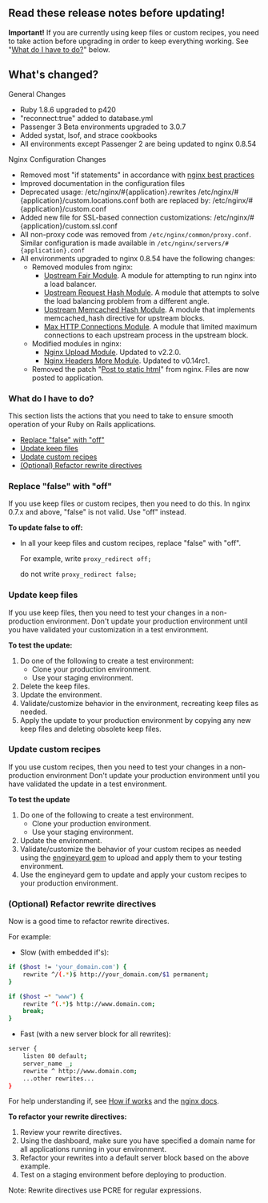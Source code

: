 ## Read these release notes before updating!

**Important!** If you are currently using keep files or custom recipes, you need to take action before upgrading in order to keep everything working. See "[What do I have to do?](http://docs.engineyard.com/appcloud_update_2011_05_24.html#what)" below.

## What's changed?

General Changes

* Ruby 1.8.6 upgraded to p420
* "reconnect:true" added to database.yml
* Passenger 3 Beta environments upgraded to 3.0.7
* Added systat, lsof, and strace cookbooks
* All environments except Passenger 2 are being updated to nginx 0.8.54

Nginx Configuration Changes

* Removed most "if statements" in accordance with [nginx best practices](http://wiki.nginx.org/IfIsEvil)
* Improved documentation in the configuration files
* Deprecated usage:
		/etc/nginx/#{application}.rewrites
    	/etc/nginx/#{application}/custom.locations.conf
  both are replaced by:
		/etc/nginx/#{application}/custom.conf
* Added new file for SSL-based connection customizations:
		/etc/nginx/#{application}/custom.ssl.conf
* All non-proxy code was removed from `/etc/nginx/common/proxy.conf`. Similar configuration is made available in `/etc/nginx/servers/#{application}.conf`
* All environments upgraded to nginx 0.8.54 have the following changes:
	* Removed modules from nginx:
		* [Upstream Fair Module](https://github.com/gnosek/nginx-upstream-fair). A module for attempting to run nginx into a load balancer.
		* [Upstream Request Hash Module](http://wiki.nginx.org/HttpUpstreamRequestHashModule). A module that attempts to solve the load balancing problem from a different angle.
		* [Upstream Memcached Hash Module](http://openhack.ru/nginx-patched/wiki/MemcachedHash). A module that implements memcached_hash directive for upstream blocks.
		* [Max HTTP Connections Module](https://github.com/ry/nginx-ey-balancer). A module that limited maximum connections to each upstream process in the upstream block.
	* Modified modules in nginx:
		* [Nginx Upload Module](https://github.com/vkholodkov/nginx-upload-module). Updated to v2.2.0.
		* [Nginx Headers More Module](https://github.com/agentzh/headers-more-nginx-module). Updated to v0.14rc1.
	* Removed the patch "[Post to static html](https://gist.github.com/47503/261f8e0a31ed4bb3ea03a9b6480bbea8f688d850)" from nginx. Files are now posted to application.

<h3><a id="what">What do I have to do?</a></h3>

This section lists the actions that you need to take to ensure smooth operation of your Ruby on Rails applications.

* [Replace "false" with "off"](http://docs.engineyard.com/appcloud_update_2011_05_24.html#false)
* [Update keep files](http://docs.engineyard.com/appcloud_update_2011_05_24.html#keep)
* [Update custom recipes](http://docs.engineyard.com/appcloud_update_2011_05_24.html#recipes)
* [(Optional) Refactor rewrite directives](http://docs.engineyard.com/appcloud_update_2011_05_24.html#optional)

<h3><a id="false">Replace "false" with "off"</a></h3>

If you use keep files or custom recipes, then you need to do this.
In nginx 0.7.x and above, "false" is not valid. Use "off" instead.

**To update false to off:**

* In all your keep files and custom recipes, replace "false" with "off".
	
	For example, write `proxy_redirect off;`
	
	do not write `proxy_redirect false;`

<h3><a id="keep">Update keep files</a></h3>

If you use keep files, then you need to test your changes in a non-production environment. Don't update your production environment until you have validated your customization in a test environment.

**To test the update:**

1. Do one of the following to create a test environment:
	* Clone your production environment.
	* Use your staging environment.
2. Delete the keep files.
3. Update the environment.
4. Validate/customize behavior in the environment, recreating keep files as needed.
5. Apply the update to your production environment by copying any new keep files and deleting obsolete keep files.

<h3><a id="recipes">Update custom recipes</a></h3>

If you use custom recipes, then you need to test your changes in a non-production environment Don't update your production environment until you have validated the update in a test environment.

**To test the update**

1. Do one of the following to create a test environment.
	* Clone your production environment.
	* Use your staging environment.
2. Update the environment.
3. Validate/customize the behavior of your custom recipes as needed using the [engineyard gem](https://github.com/engineyard/engineyard) to upload and apply them to your testing environment.
4. Use the engineyard gem to update and apply your custom recipes to your production environment.

<h3><a id="optional">(Optional) Refactor rewrite directives</a></h3>

Now is a good time to refactor rewrite directives.

For example:

* Slow (with embedded if's):

```bash
if ($host != 'your_domain.com') {
	rewrite ^/(.*)$ http://your_domain.com/$1 permanent;
}

if ($host ~* "www") {
	rewrite ^(.*)$ http://www.domain.com;
	break;
}
```
	
* Fast (with a new server block for all rewrites):

```bash	
server {
	listen 80 default;
	server_name _;
	rewrite ^ http://www.domain.com;
	...other rewrites...
}
```

For help understanding if, see [How if works](http://agentzh.blogspot.com/2011/03/how-nginx-location-if-works.html) and the [nginx docs](http://wiki.nginx.org/NginxHttpRewriteModule#if).

**To refactor your rewrite directives:**

1. Review your rewrite directives.
2. Using the dashboard, make sure you have specified a domain name for all applications running in your environment.
3. Refactor your rewrites into a default server block based on the above example.
4. Test on a staging environment before deploying to production.

Note: Rewrite directives use PCRE for regular expressions.